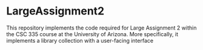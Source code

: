 # LargeAssignment2
This repository implements the code required for Large Assignment 2 within the CSC 335 course at the University of Arizona. More specifically, it implements a library collection with a user-facing interface
